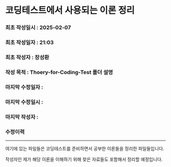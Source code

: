 # 코딩테스트에서 사용되는 이론 정리

### 최초 작성일시 : 2025-02-07
### 최초 작성일자 : 21:03
### 최초 작성자 : 장성환
### 작성 목적 : Thoery-for-Coding-Test 폴더 설명

### 마지막 수정일자 : 
### 마지막 수정일시 : 
### 마지막 작성자 : 

### 수정이력



---

여기에 있는 파일들은 코딩테스트를 준비하면서 공부한 이론들을 정리한 파일들입니다.

작성자인 제가 해당 이론을 이해하기 위해 찾은 자료들도 포함해서 정리할 예정입니다.